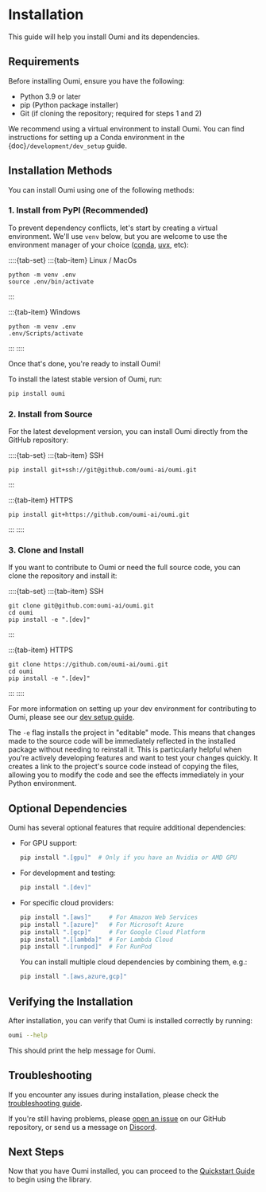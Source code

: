 # Installation

This guide will help you install Oumi and its dependencies.

## Requirements

Before installing Oumi, ensure you have the following:

- Python 3.9 or later
- pip (Python package installer)
- Git (if cloning the repository; required for steps 1 and 2)

We recommend using a virtual environment to install Oumi. You can find instructions for setting up a Conda environment in the {doc}`/development/dev_setup` guide.

## Installation Methods

You can install Oumi using one of the following methods:

### 1. Install from PyPI (Recommended)

To prevent dependency conflicts, let's start by creating a virtual environment. We'll use `venv` below, but you are welcome to use the environment manager of your choice ([conda](/development/dev_setup), [uvx](https://docs.astral.sh/uv/concepts/tools/), etc):

::::{tab-set}
:::{tab-item} Linux / MacOs
```{code-block} shell
python -m venv .env
source .env/bin/activate
```
:::

:::{tab-item} Windows
```{code-block} shell
python -m venv .env
.env/Scripts/activate
```
:::
::::

Once that's done, you're ready to install Oumi!

To install the latest stable version of Oumi, run:

```bash
pip install oumi
```

### 2. Install from Source

For the latest development version, you can install Oumi directly from the GitHub repository:

::::{tab-set}
:::{tab-item} SSH
```{code-block} shell
pip install git+ssh://git@github.com/oumi-ai/oumi.git
```
:::

:::{tab-item} HTTPS
```{code-block} shell
pip install git+https://github.com/oumi-ai/oumi.git
```
:::
::::

### 3. Clone and Install

If you want to contribute to Oumi or need the full source code, you can clone the repository and install it:

::::{tab-set}
:::{tab-item} SSH
```{code-block} shell
git clone git@github.com:oumi-ai/oumi.git
cd oumi
pip install -e ".[dev]"
```
:::

:::{tab-item} HTTPS
```{code-block} shell
git clone https://github.com/oumi-ai/oumi.git
cd oumi
pip install -e ".[dev]"
```
:::
::::

For more information on setting up your dev environment for contributing to Oumi, please
see our [dev setup guide](../development/dev_setup.md).

The `-e` flag installs the project in "editable" mode. This means that changes made to the source code will be immediately reflected in the installed package without needing to reinstall it. This is particularly helpful when you're actively developing features and want to test your changes quickly. It creates a link to the project's source code instead of copying the files, allowing you to modify the code and see the effects immediately in your Python environment.

## Optional Dependencies

Oumi has several optional features that require additional dependencies:

- For GPU support:

  ```bash
  pip install ".[gpu]"  # Only if you have an Nvidia or AMD GPU
  ```

- For development and testing:

  ```bash
  pip install ".[dev]"
  ```

- For specific cloud providers:

  ```bash
  pip install ".[aws]"     # For Amazon Web Services
  pip install ".[azure]"   # For Microsoft Azure
  pip install ".[gcp]"     # For Google Cloud Platform
  pip install ".[lambda]"  # For Lambda Cloud
  pip install ".[runpod]"  # For RunPod
  ```

  You can install multiple cloud dependencies by combining them, e.g.:

  ```bash
  pip install ".[aws,azure,gcp]"
  ```

## Verifying the Installation

After installation, you can verify that Oumi is installed correctly by running:

```bash
oumi --help
```

This should print the help message for Oumi.

## Troubleshooting

If you encounter any issues during installation, please check the [troubleshooting guide](/faq/troubleshooting.md).

If you're still having problems, please [open an issue](https://github.com/oumi-ai/oumi/issues) on our GitHub repository, or send us a message on [Discord](https://discord.gg/oumi).

## Next Steps

Now that you have Oumi installed, you can proceed to the [Quickstart Guide](quickstart.md) to begin using the library.

